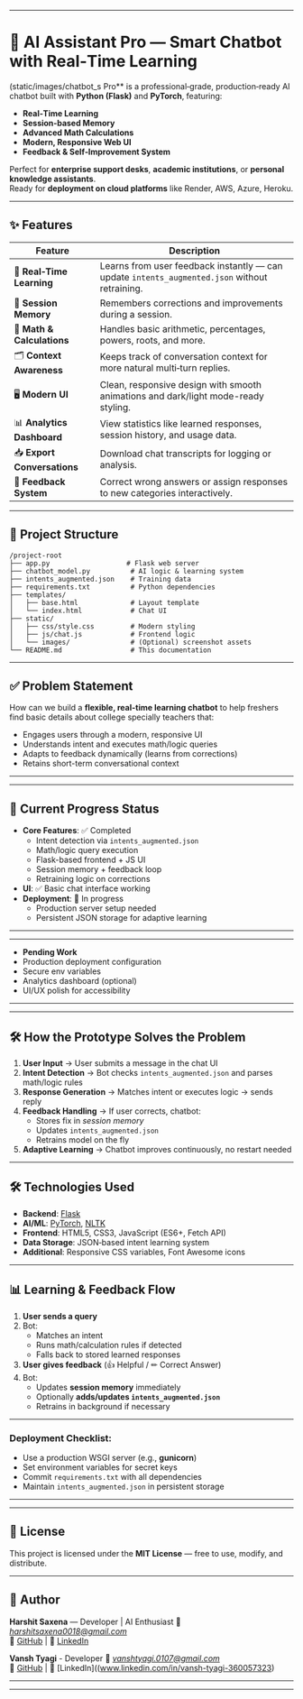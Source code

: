 

***

# 🤖 AI Assistant Pro — Smart Chatbot with Real‑Time Learning

(static/images/chatbot_s Pro** is a professional‑grade, production‑ready AI chatbot built with **Python (Flask)** and **PyTorch**, featuring:
- **Real‑Time Learning**
- **Session‑based Memory**
- **Advanced Math Calculations**
- **Modern, Responsive Web UI**
- **Feedback & Self‑Improvement System**

Perfect for **enterprise support desks**, **academic institutions**, or **personal knowledge assistants**.  
Ready for **deployment on cloud platforms** like Render, AWS, Azure, Heroku.

***

## ✨ Features

| Feature | Description |
|---------|-------------|
| 🧠 **Real‑Time Learning** | Learns from user feedback instantly — can update `intents_augmented.json` without retraining. |
| 💾 **Session Memory** | Remembers corrections and improvements during a session. |
| 🔢 **Math & Calculations** | Handles basic arithmetic, percentages, powers, roots, and more. |
| 🗂 **Context Awareness** | Keeps track of conversation context for more natural multi‑turn replies. |
| 🖥 **Modern UI** | Clean, responsive design with smooth animations and dark/light mode-ready styling. |
| 📊 **Analytics Dashboard** | View statistics like learned responses, session history, and usage data. |
| 📥 **Export Conversations** | Download chat transcripts for logging or analysis. |
| 📩 **Feedback System** | Correct wrong answers or assign responses to new categories interactively. |

***

## 📂 Project Structure

```
/project-root
├── app.py                   # Flask web server
├── chatbot_model.py          # AI logic & learning system
├── intents_augmented.json    # Training data
├── requirements.txt          # Python dependencies
├── templates/
│   ├── base.html             # Layout template
│   └── index.html            # Chat UI
├── static/
│   ├── css/style.css         # Modern styling
│   ├── js/chat.js            # Frontend logic
│   └── images/               # (Optional) screenshot assets
└── README.md                 # This documentation
```
***
## ✅ Problem Statement
How can we build a **flexible, real-time learning chatbot** to help freshers find basic details about college specially teachers that:
- Engages users through a modern, responsive UI  
- Understands intent and executes math/logic queries  
- Adapts to feedback dynamically (learns from corrections)  
- Retains short-term conversational context  
***
***
## 🚦 Current Progress Status
- **Core Features**: ✅ Completed
  - Intent detection via `intents_augmented.json`
  - Math/logic query execution
  - Flask-based frontend + JS UI
  - Session memory + feedback loop
  - Retraining logic on corrections
- **UI**: ✅ Basic chat interface working
- **Deployment**: 🔄 In progress  
  - Production server setup needed  
  - Persistent JSON storage for adaptive learning
 
***
***
 - **Pending Work**
- Production deployment configuration  
- Secure env variables  
- Analytics dashboard (optional)  
- UI/UX polish for accessibility  

***
***
## 🛠 How the Prototype Solves the Problem
1. **User Input** → User submits a message in the chat UI  
2. **Intent Detection** → Bot checks `intents_augmented.json` and parses math/logic rules  
3. **Response Generation** → Matches intent or executes logic → sends reply  
4. **Feedback Handling** → If user corrects, chatbot:
   - Stores fix in *session memory*
   - Updates `intents_augmented.json`
   - Retrains model on the fly  
5. **Adaptive Learning** → Chatbot improves continuously, no restart needed  
***

## 🛠 Technologies Used

- **Backend**: [Flask](https://flask.palletsprojects.com/)
- **AI/ML**: [PyTorch](https://pytorch.org/), [NLTK](https://www.nltk.org/)
- **Frontend**: HTML5, CSS3, JavaScript (ES6+, Fetch API)
- **Data Storage**: JSON‑based intent learning system
- **Additional**: Responsive CSS variables, Font Awesome icons

***

## 📊 Learning & Feedback Flow
1. **User sends a query**
2. Bot:
   - Matches an intent  
   - Runs math/calculation rules if detected  
   - Falls back to stored learned responses
3. **User gives feedback** (👍 Helpful / ✏ Correct Answer)
4. Bot:
   - Updates **session memory** immediately
   - Optionally **adds/updates `intents_augmented.json`**
   - Retrains in background if necessary

***



### Deployment Checklist:
- Use a production WSGI server (e.g., **gunicorn**)
- Set environment variables for secret keys
- Commit `requirements.txt` with all dependencies
- Maintain `intents_augmented.json` in persistent storage

***


***

## 📜 License

This project is licensed under the **MIT License** — free to use, modify, and distribute.

***

## 📌 Author

**Harshit Saxena** — Developer | AI Enthusiast 
📧 *harshitsaxena0018@gmail.com*  
🐙 [GitHub](https://github.com/harshitsaxena001) | 💼 [LinkedIn](www.linkedin.com/in/harshit-saxena-195130317)

**Vansh Tyagi** - Developer
📧 *vanshtyagi.0107@gmail.com*  
🐙 [GitHub](https://github.com/vansh619-beep) | 💼 [LinkedIn]((www.linkedin.com/in/vansh-tyagi-360057323)

***



***

